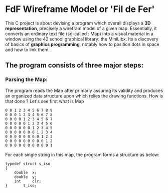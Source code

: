 # FdF Wireframe Model or 'Fil de Fer'

This C project is about devising a program which overall displays a **3D representation**,
precisely a wirefram model of a given map. Essentially, it converts an ordinary text file (so-called : Map) into a visual material in a window using the 42 school graphical library: the MiniLibx. Its a discovery of basics of **graphics programming**, notably how to position dots in space and how to link them.

## The program consists of three major steps:
### Parsing the Map:
The program reads the Map after primarly assuring its validity and produces an organized data structure upon which relies the drawing functions. How is that done ? Let's see first what is Map

	0 0 1 2 3 4 5 6 7 8 9
	0 0 0 1 2 3 4 5 6 7 8
	0 0 0 0 1 2 3 4 5 6 7
	0 0 0 0 0 1 2 3 4 5 6
	0 0 0 0 0 0 1 2 3 4 5
	0 0 0 0 0 0 0 1 2 3 4
	0 0 0 0 0 0 0 0 1 2 3
	0 0 0 0 0 0 0 0 0 1 2
	0 0 0 0 0 0 0 0 0 0 1

For each single string in this map, the program forms a structure as below:

	typedef struct s_iso
	{
		double	x;
		double	y;
		int		clr;
	}		t_iso;




